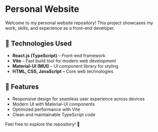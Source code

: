 # Personal Website

Welcome to my personal website repository! This project showcases my work, skills, and experience as a front-end developer.

## 🚀 Technologies Used

- **React.js (TypeScript)** – Front-end framework
- **Vite** – Fast build tool for modern web development
- **Material-UI (MUI)** – UI component library for styling
- **HTML, CSS, JavaScript** – Core web technologies

## 📌 Features

- Responsive design for seamless user experience across devices
- Modern UI with Material-UI components
- Optimized performance with Vite
- Clean and maintainable TypeScript code

Feel free to explore the repository! 🚀
